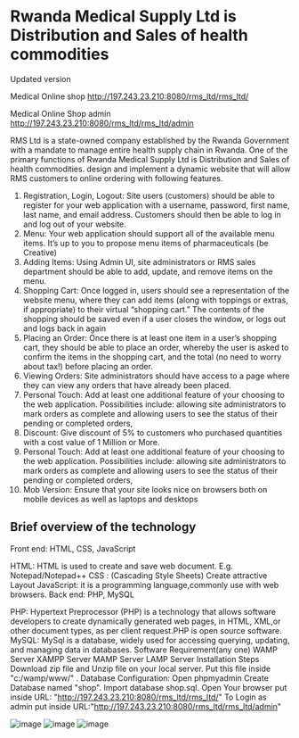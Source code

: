 # Rwanda Medical Supply Ltd is Distribution and Sales of health commodities
Updated version


Medical Online shop 
http://197.243.23.210:8080/rms_ltd/rms_ltd/

Medical Online Shop admin
http://197.243.23.210:8080/rms_ltd/rms_ltd/admin

RMS Ltd is a state-owned company established by the Rwanda Government with a mandate to manage entire health supply chain in Rwanda. One of the primary functions of Rwanda Medical Supply Ltd is Distribution and Sales of health commodities. design and implement a dynamic website that will allow RMS customers to online ordering with following features.
1.	Registration, Login, Logout: Site users (customers) should be able to register for your web application with a username, password, first name, last name, and email address. Customers should then be able to log in and log out of your website.
2.	Menu: Your web application should support all of the available menu items. It’s up to you to propose menu items of pharmaceuticals (be Creative)
3.	Adding Items: Using Admin UI, site administrators or RMS sales department should be able to add, update, and remove items on the menu.
4.	Shopping Cart: Once logged in, users should see a representation of the website menu, where they can add items (along with toppings or extras, if appropriate) to their virtual “shopping cart.” The contents of the shopping should be saved even if a user closes the window, or logs out and logs back in again
5.	Placing an Order: Once there is at least one item in a user’s shopping cart, they should be able to place an order, whereby the user is asked to confirm the items in the shopping cart, and the total (no need to worry about tax!) before placing an order.
6.	Viewing Orders: Site administrators should have access to a page where they can view any orders that have already been placed.
7.	Personal Touch: Add at least one additional feature of your choosing to the web application. Possibilities include: allowing site administrators to mark orders as complete and allowing users to see the status of their pending or completed orders, 
8.	Discount:  Give discount of 5% to customers who purchased quantities with a cost value of 1 Million or More.
9.	Personal Touch: Add at least one additional feature of your choosing to the web application. Possibilities include: allowing site administrators to mark orders as complete and allowing users to see the status of their pending or completed orders, 
10.	Mob Version: Ensure that your site looks nice on browsers both on mobile devices as well as laptops and desktops


Brief overview of the technology
---------------------------------
Front end: HTML, CSS, JavaScript

HTML: HTML is used to create and save web document. E.g. Notepad/Notepad++
CSS : (Cascading Style Sheets) Create attractive Layout
JavaScript: it is a programming language,commonly use with web browsers.
Back end: PHP, MySQL

PHP: Hypertext Preprocessor (PHP) is a technology that allows software developers to create dynamically generated web pages, in HTML, XML,or other document types, as per client request.PHP is open source software.
MySQL: MySql is a database, widely used for accessing querying, updating, and managing data in databases.
Software Requirement(any one)
WAMP Server
XAMPP Server
MAMP Server
LAMP Server
Installation Steps
Download zip file and Unzip file on your local server.
Put this file inside "c:/wamp/www/" .
Database Configuration:
Open phpmyadmin
Create Database named "shop".
Import database shop.sql.
Open Your browser put inside URL: "http://197.243.23.210:8080/rms_ltd/rms_ltd/"
To Login as admin put inside URL:"http://197.243.23.210:8080/rms_ltd/rms_ltd/admin"

![image](https://user-images.githubusercontent.com/30812040/147370510-24a6b93e-1301-4c31-b5dd-b57c816ce8bc.png)
![image](https://user-images.githubusercontent.com/30812040/147370516-54a4c2f7-697b-4ea5-b4f8-f37250018438.png)
![image](https://user-images.githubusercontent.com/30812040/147370537-d82c0740-7a16-48f2-b51b-218976566282.png)
 


